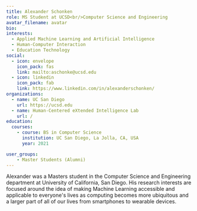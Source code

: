 ```yaml
---
title: Alexander Schonken
role: MS Student at UCSD<br/>Computer Science and Engineering 
avatar_filename: avatar
bio:
interests:
  - Applied Machine Learning and Artificial Intelligence
  - Human-Computer Interaction
  - Education Technology
social:
  - icon: envelope
    icon_pack: fas
    link: mailto:aschonke@ucsd.edu
  - icon: linkedin
    icon_pack: fab
    link: https://www.linkedin.com/in/alexanderschonken/
organizations:
  - name: UC San Diego
    url: https://ucsd.edu
  - name: Human-Centered eXtended Intelligence Lab
    url: /
education:
  courses:
    - course: BS in Computer Science
      institution: UC San Diego, La Jolla, CA, USA
      year: 2021

user_groups:
    - Master Students (Alumni)
---
```

Alexander was a Masters student in the Computer Science and Engineering department at University of California, San Diego. His research interests are focused around the idea of making Machine Learning accessible and applicable to everyone's lives as computing becomes more ubiquitous and a larger part of all of our lives from smartphones to wearable devices. 
